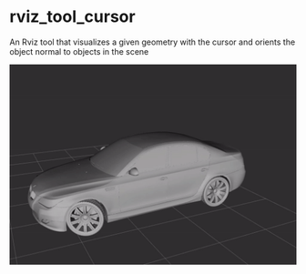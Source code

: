# rviz_tool_cursor
An Rviz tool that visualizes a given geometry with the cursor and orients the object normal to objects in the scene

![Mesh tool cursor](mesh_tool_cursor.gif)
